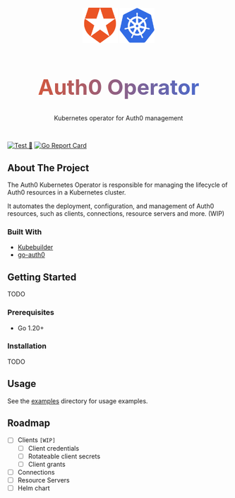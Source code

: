 <br />
<div align="center">
  <div>
    <img src="./docs/images/auth0_logo.svg" alt="Auth0 logo" width="80" height="80">
    <img src="./docs/images/k8s_logo.svg" alt="Auth0 logo" width="80" height="80">
  </div>

  <h1 align="center" style="background: linear-gradient(to right, #eb5424, #326ce5); -webkit-background-clip: text; -webkit-text-fill-color: transparent; font-size: 48px;">Auth0 Operator</h1>

  <p align="center">
    Kubernetes operator for Auth0 management
  </p>
  <br />
</div>

[![Test 🧪](https://github.com/rgracey/auth0-operator/actions/workflows/test.yaml/badge.svg?branch=main&event=push)](https://github.com/rgracey/auth0-operator/actions/workflows/test.yaml)
[![Go Report Card](https://goreportcard.com/badge/github.com/rgracey/auth0-operator)](https://goreportcard.com/report/github.com/rgracey/auth0-operator)

## About The Project

The Auth0 Kubernetes Operator is responsible for managing the lifecycle of Auth0 resources in a Kubernetes cluster.

It automates the deployment, configuration, and management of Auth0 resources, such as clients, connections, resource servers and more. (WIP)

### Built With

-   [Kubebuilder](https://book.kubebuilder.io/)
-   [go-auth0](https://github.com/auth0/go-auth0)

## Getting Started

TODO

### Prerequisites

-   Go 1.20+

### Installation

TODO

## Usage

See the [examples](./docs/examples) directory for usage examples.

## Roadmap

-   [ ] Clients `[WIP]`
    -   [ ] Client credentials
    -   [ ] Rotateable client secrets
    -   [ ] Client grants
-   [ ] Connections
-   [ ] Resource Servers
-   [ ] Helm chart
